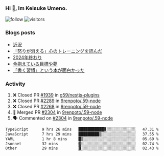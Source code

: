 ### Hi 👋, Im Keisuke Umeno.

<!--
**9renpoto/9renpoto** is a ✨ _special_ ✨ repository because its `README.md` (this file) appears on your GitHub profile.

Here are some ideas to get you started:

- 🔭 I’m currently working on ...
- 🌱 I’m currently learning ...
- 👯 I’m looking to collaborate on ...
- 🤔 I’m looking for help with ...
- 💬 Ask me about ...
- 📫 How to reach me: ...
- 😄 Pronouns: ...
- ⚡ Fun fact: ...
-->

![follow](https://img.shields.io/github/followers/9renpoto?label=Follow&style=social)
![visitors](https://komarev.com/ghpvc/?username=9renpoto&label=Profile%20views&color=0e75b6&style=flat)

### Blogs posts

<!-- BLOG-POST-LIST:START -->
- [近況](https://9renpoto.win/entry/2025/04/05/current_status)
- [「怒りが消える」心のトレーニングを読んだ](https://9renpoto.win/entry/2025/02/01/anger-management)
- [2024年終わり](https://9renpoto.win/entry/2024/12/31/2024-end)
- [今抱えている目標や夢](https://9renpoto.win/entry/2024/12/02/objective)
- [「書く習慣」という本が面白かった](https://9renpoto.win/entry/2024/11/11/leave_a_feeling_sad)
<!-- BLOG-POST-LIST:END -->

### Activity

<!--START_SECTION:activity-->
1. ❌ Closed PR [#1939](https://github.com/g59/nestjs-plugins/pull/1939) in [g59/nestjs-plugins](https://github.com/g59/nestjs-plugins)
2. ❌ Closed PR [#2289](https://github.com/9renpoto/.59-node/pull/2289) in [9renpoto/.59-node](https://github.com/9renpoto/.59-node)
3. ❌ Closed PR [#2268](https://github.com/9renpoto/.59-node/pull/2268) in [9renpoto/.59-node](https://github.com/9renpoto/.59-node)
4. 🎉 Merged PR [#2304](https://github.com/9renpoto/.59-node/pull/2304) in [9renpoto/.59-node](https://github.com/9renpoto/.59-node)
5. 🗣 Commented on [#2304](https://github.com/9renpoto/.59-node/pull/2304#issuecomment-2819702918) in [9renpoto/.59-node](https://github.com/9renpoto/.59-node)
<!--END_SECTION:activity-->

<!--START_SECTION:waka-->

```txt
TypeScript      9 hrs 26 mins   ███████████▓░░░░░░░░░░░░░   47.31 %
JavaScript      7 hrs 29 mins   █████████▒░░░░░░░░░░░░░░░   37.55 %
YAML            1 hr 8 mins     █▒░░░░░░░░░░░░░░░░░░░░░░░   05.69 %
Jsonnet         32 mins         ▓░░░░░░░░░░░░░░░░░░░░░░░░   02.74 %
Other           29 mins         ▓░░░░░░░░░░░░░░░░░░░░░░░░   02.43 %
```

<!--END_SECTION:waka-->
